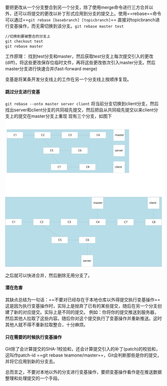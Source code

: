 要把更改从一个分支整合到另一个分支，除了使用merge命令进行三方合并以外，还可以将提交的更改以补丁形式应用到分支的提交上。使用==rebase==命令
可以通过==`git rebase [basebranch] [topicbranch]`== 直接对topicbranch进行变基操作，而无需切换到该分支。`git rebase master test`
```
//切换到要被整合的分支上
git checkout test
git rebase master
```
工作原理：
找到test分支和master，然后获取test分支上每次提交引入的更改(diff)，将这些更改保存位临时文件，再将这些更改依次引入master分支。然后master分支进行快速合并(fast-forward merge)

变基是将某条开发分支线上的工作在另一个分支线上按顺序复现。

#### 跳过分支进行变基
`git rebase --onto master server client`
将当前分支切换到client分支，然后找出server和client分支的共同祖先提交，然后把自从共同祖先提交以来client分支上的提交在master分支上重现
现有三个分支，如图下
![](跳过分支进行变基示意图%201.svg)
![](跳过分支进行变基示意图二.svg)

之后就可以快进合并，然后删除无用分支了。

#### 潜在危害
其缺点总结为一句话：==不要对已经存在于本地仓库以外得提交执行变基操作==
这是因为执行变基操作时，实际上是抛弃了已有的某些提交，随后在另一个分支创建了新的对应提交。实际上是不同的提交。
例如：你将你的提交推送到服务器，然后其他人拉取了这些内容。随后你对这个提交执行了变基操作并重新推送。这时其他人就不得不重新拉取整合，十分麻烦。
#### 只在需要的时候执行变基操作
Git除了会计算提交的SHA-1校验和，还会计算提交引入的补丁(patch)的校验和，这叫作patch-id
==git rebase teamone/master==，Git会判断那些是你的提交，并将它应用到新的分支去。

总而言之，不要对本地以外的分支进行变基操作，要把变基操作看作是在推送数据整理和处理提交的一个手段。